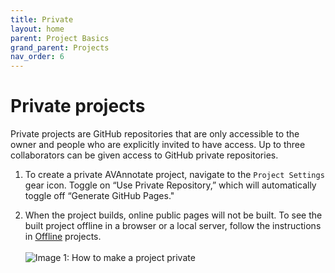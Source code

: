 ```yaml
---
title: Private
layout: home
parent: Project Basics
grand_parent: Projects
nav_order: 6
---
```


# Private projects 

Private projects are GitHub repositories that are only accessible to the owner and people who are explicitly invited to have access. Up to three collaborators can be given access to GitHub private repositories.

1. To create a private AVAnnotate project, navigate to the `Project Settings` gear icon. Toggle on “Use Private Repository,” which will automatically toggle off “Generate GitHub Pages."

2. When the project builds, online public pages will not be built. To see the built project offline in a browser or a local server, follow the instructions in [Offline](https://avannotate.github.io/documentation/pages/offline/) projects. 
<br><br>
![Image 1: How to make a project private](../../assets/privateprojectimage1.png) 
<br><br>
